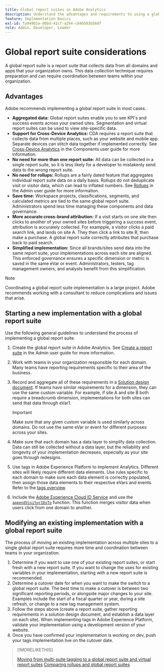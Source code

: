 ```yaml
---
title: Global report suites in Adobe Analytics
description: Understand the advantages and requirements to using a global report suite.
feature: Implementation Basics
exl-id: fa949b1e-80bd-41cf-a294-c840503b568f
role: Admin, Developer, Leader
---
```

# Global report suite considerations

A global report suite is a report suite that collects data from all domains and apps that your organization owns. This data collection technique requires preparation and can require coordination between teams within your organization.

## Advantages

Adobe recommends implementing a global report suite in most cases.

* **Aggregated data:** Global report suites enable you to see KPI's and success events across your owned sites. Segmentation and virtual report suites can be used to view site-specific data.
* **Support for Cross-Device Analytics:** CDA requires a report suite that collects data from multiple places, such as your website and mobile app. Separate devices can stitch data together if implemented correctly. See [Cross-Device Analytics](../../components/cda/overview.md) in the Components user guide for more information.
* **No need for more than one report suite:** All data can be collected in a single report suite, so it is less likely for a developer to mistakenly send data to the wrong report suite.
* **No need for rollups:** Rollups are a fairly dated feature that aggregates individual report suite data on a daily basis. Rollups do not deduplicate visit or visitor data, which can lead to inflated numbers. See [Rollups](../../admin/admin/c-manage-report-suites/rollup-report-suite.md) in the Admin user guide for more information.
* **Save time:** Workspace projects, classifications, segments, and calculated metrics are tied to the same global report suite. Administrators spend less time managing these components and data governance.
* **More accurate cross-brand attribution:** If a visit starts on one site then clicks to another of your owned sites before triggering a success event, attribution is accurately collected. For exampple, a visitor clicks a paid search link, and lands on site A. They then click a link to site B, then make a purchase. A global report suite correctly attributes that purchase back to paid search. 
* **Simplified implementation:** Since all brands/sites send data into the same report suite, your implementations across each site are aligned. This enforced governance ensures a specific dimension or metric is saved in the same eVar or event. Administrators, testers, tag management owners, and analysts benefit from this simplification.

>[!NOTE]
>
>Coordinating a global report suite implementation is a large project. Adobe recommends working with a consultant to reduce complications and issues that arise.

## Starting a new implementation with a global report suite

Use the following general guidelines to understand the process of implementing a global report suite.

1. Create the global report suite in Adobe Analytics. See [Create a report suite](/help/admin/admin/c-manage-report-suites/c-new-report-suite/t-create-a-report-suite.md) in the Admin user guide for more information.
1. Work with teams in your organization responsible for each domain. Many teams have reporting requirements specific to their area of the business.
1. Record and aggregate all of these requirements in a [Solution design document](solution-design.md). If teams have similar requirements for a dimension, they can use the same custom variable. For example, if site A and site B both require a breadcrumb dimension, implementations for both sites can send that data through eVar1.

   >[!IMPORTANT]
   >
   >Make sure that any given custom variable is used similarly across domains. Do not use the same eVar or event for different purposes across your sites.
1. Make sure that each domain has a data layer to simplify data collection. Data can still be collected without a data layer, but the reliability and longevity of your implementation decreases, especially as your site goes through redesigns.
1. Use tags in Adobe Experience Platform to implement Analytics. Different sites will likely require different data elements. Use rules specific to each domain to make sure each data element is correctly populated, then assign those data elements to their respective eVars and events. Refer to the [tags overview](https://experienceleague.adobe.com/docs/experience-platform/tags/home.html).
1. Include the [Adobe Experience Cloud ID Service](https://experienceleague.adobe.com/docs/id-service/using/home.html) and use the [`appendVisitorIDsTo`](https://experienceleague.adobe.com/docs/id-service/using/id-service-api/methods/appendvisitorid.html) function. This function merges visitor data when users click from one domain to another.

## Modifying an existing implementation with a global report suite

The process of moving an existing implementation across multiple sites to a single global report suite requires more time and coordination between teams in your organization.

1. Determine if you want to use one of your existing report suites, or start fresh with a new report suite. If you want to change the uses for existing variables in your implementation, starting with a new report suite is recommended.
2. Determine a cutover date for when you want to make the switch to a global report suite. The best time to make a cutover is between two significant reporting periods, or alongside major changes to your site. Examples include the start of a fiscal quarter or year, during a site refresh, or change to a new tag management system.
3. Follow the steps above (create a report suite, gather reporting requirements in a solution design document, and establish a data layer on each site). When implementing tags in Adobe Experience Platform, validate your implementation using a development version of your website.
4. Once you have confirmed your implementation is working on dev, push your tags implementation live on the cutover date.

>[!MORELIKETHIS]
>
>[Moving from multi-suite tagging to a global report suite and virtual report suites](../../components/vrs/vrs-considerations.md)
>[Comparing rollups and global report suites](../../admin/admin/c-manage-report-suites/rollup-report-suite.md)
